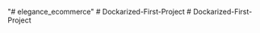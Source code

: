 "# elegance_ecommerce" 
#   D o c k a r i z e d - F i r s t - P r o j e c t  
 #   D o c k a r i z e d - F i r s t - P r o j e c t  
 